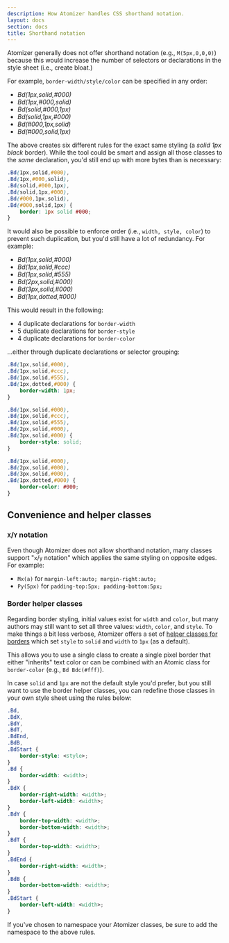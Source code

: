 ```yaml
---
description: How Atomizer handles CSS shorthand notation.
layout: docs
section: docs
title: Shorthand notation
---
```


Atomizer generally does not offer shorthand notation (e.g., `M(5px,0,0,0)`) because this would increase the number of selectors or declarations in the style sheet (i.e., create bloat.)

For example, `border-width/style/color` can be specified in any order:

-   _Bd(1px,solid,#000)_
-   _Bd(1px,#000,solid)_
-   _Bd(solid,#000,1px)_
-   _Bd(solid,1px,#000)_
-   _Bd(#000,1px,solid)_
-   _Bd(#000,solid,1px)_

The above creates six different rules for the exact same styling (a _solid 1px black_ border). While the tool could be smart and assign all those classes to the _same_ declaration, you&#39;d still end up with more bytes than is necessary:

```css
.Bd(1px,solid,#000),
.Bd(1px,#000,solid),
.Bd(solid,#000,1px),
.Bd(solid,1px,#000),
.Bd(#000,1px,solid),
.Bd(#000,solid,1px) {
    border: 1px solid #000;
}
```

It would also be possible to enforce order (i.e., `width, style, color`) to prevent such duplication, but you&#39;d still have a lot of redundancy. For example:

-   _Bd(1px,solid,#000)_
-   _Bd(1px,solid,#ccc)_
-   _Bd(1px,solid,#555)_
-   _Bd(2px,solid,#000)_
-   _Bd(3px,solid,#000)_
-   _Bd(1px,dotted,#000)_

This would result in the following:

-   4 duplicate declarations for `border-width`
-   5 duplicate declarations for `border-style`
-   4 duplicate declarations for `border-color`

...either through duplicate declarations or selector grouping:

```css
.Bd(1px,solid,#000),
.Bd(1px,solid,#ccc),
.Bd(1px,solid,#555),
.Bd(1px,dotted,#000) {
    border-width: 1px;
}

.Bd(1px,solid,#000),
.Bd(1px,solid,#ccc),
.Bd(1px,solid,#555),
.Bd(2px,solid,#000),
.Bd(3px,solid,#000) {
    border-style: solid;
}

.Bd(1px,solid,#000),
.Bd(2px,solid,#000),
.Bd(3px,solid,#000),
.Bd(1px,dotted,#000) {
    border-color: #000;
}
```

## Convenience and helper classes

### `X`/`Y` notation

Even though Atomizer does not allow shorthand notation, many classes support &quot;`x`/`y` notation&quot; which applies the same styling on opposite edges. For example:

-   `Mx(a)` for `margin-left:auto; margin-right:auto;`
-   `Py(5px)` for `padding-top:5px; padding-bottom:5px;`

### Border helper classes

Regarding border styling, initial values exist for `width` and `color`, but many authors may still want to set all three values: `width`, `color`, and `style`. To make things a bit less verbose, Atomizer offers a set of <a href="{% link guides/helper-classes.md %}#bd-borders">helper classes for borders</a> which set `style` to `solid` and `width` to `1px` (as a default).

This allows you to use a single class to create a single pixel border that either &quot;inherits&quot; text color or can be combined with an Atomic class for `border-color` (e.g., `Bd Bdc(#fff)`).

In case `solid` and `1px` are not the default style you&#39;d prefer, but you still want to use the border helper classes, you can redefine those classes in your own style sheet using the rules below:

```css
.Bd,
.BdX,
.BdY,
.BdT,
.BdEnd,
.BdB,
.BdStart {
    border-style: <style>;
}
.Bd {
    border-width: <width>;
}
.BdX {
    border-right-width: <width>;
    border-left-width: <width>;
}
.BdY {
    border-top-width: <width>;
    border-bottom-width: <width>;
}
.BdT {
    border-top-width: <width>;
}
.BdEnd {
    border-right-width: <width>;
}
.BdB {
    border-bottom-width: <width>;
}
.BdStart {
    border-left-width: <width>;
}
```

<p class="noteBox info">If you&#39;ve chosen to namespace your Atomizer classes, be sure to add the namespace to the above rules.</p>
